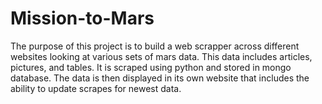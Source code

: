 # Mission-to-Mars
The purpose of this project is to build a web scrapper across different websites looking at various sets of mars data. This data includes articles, pictures, and tables. It is scraped using python and stored in mongo database. The data is then displayed in its own website that includes the ability to update scrapes for newest data.
